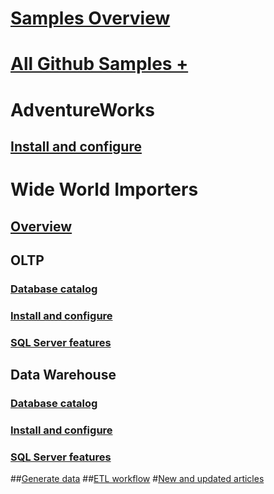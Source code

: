 # [Samples Overview](sql-samples-where-are.md)
# [All Github Samples + ](https://github.com/Microsoft/sql-server-samples/tree/master/samples)

# AdventureWorks
## [Install and configure](adventureworks-install-configure.md)

# Wide World Importers
## [Overview](wide-world-importers-what-is.md)
## OLTP
### [Database catalog](wide-world-importers-oltp-database-catalog.md)
### [Install and configure](wide-world-importers-oltp-install-configure.md)
### [SQL Server features](wide-world-importers-oltp-use-of-sql-server-features.md)
## Data Warehouse
### [Database catalog](wide-world-importers-dw-database-catalog.md)
### [Install and configure](wide-world-importers-dw-install-configure.md)
### [SQL Server features](wide-world-importers-dw-use-of-sql-server-features.md)
##[Generate data](wide-world-importers-generate-data.md)
##[ETL workflow](wide-world-importers-perform-etl.md)
#[New and updated articles](new-updated-samples.md)
